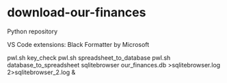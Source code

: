 # download-our-finances
Python repository

VS Code extensions:
Black Formatter by Microsoft

pwl.sh key_check
pwl.sh spreadsheet_to_database
pwl.sh database_to_spreadsheet
sqlitebrowser our_finances.db >sqlitebrowser.log 2>sqlitebrowser_2.log &